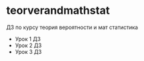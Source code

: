 # teorverandmathstat
ДЗ по курсу теория вероятности и мат статистика

* Урок 1 ДЗ
* Урок 2 ДЗ
* Урок 3 ДЗ
